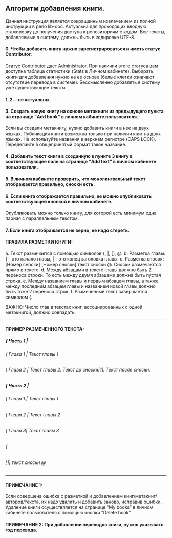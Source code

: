 ## Алгоритм добавления книги.
Данная инструкция является сокращенным извлечением из полной инструкции в репо lib-doc. 
Актуальна для проходящих вводную стажировку до получения доступа к репозиториям с кодом. 
Все тексты, добавляемые в систему, должны быть в кодировке UTF-8.

#### 0. Чтобы добавить книгу нужно зарегистрироваться и иметь статус Contributor.
Статус Contributor дает Administrator.
При наличии этого статуса вам доступна таблица статистики (Stats в Личном кабинете). 
Выбирать книги для добавления нужно на ее основе (белые клетки означают отсутствие перевода в системе).
Бессмысленно добавлять в систему уже существующие тексты.

#### 1, 2. - не актуальны.

#### 3. Создать новую книгу на основе метакниги из предыдущего пункта на странице "Add book" в личном кабинете пользователя.
Если вы создали метакнигу, нужно добавить книги в нее на двух языках. 
Публикация книги возможна только при наличии книг на двух языках. 
Не используйте названия в верхнем регистре (CAPS LOCK). 
Переделайте в общепринятый формат такое название.

#### 4. Добавить текст книги в созданную в пункте 3 книгу в соответствующее поле на странице "Add text" в личном кабинете пользователя.

#### 5. В личном кабинете проверить, что монолингвальный текст отображается правильно, сноски есть.

#### 6. Если книга отображается правильно, ее можно опубликовать соответствующей кнопкой в личном кабинете.
Опубликовать можно только книгу, для которой есть минимум одна парная с параллельным текстом.

#### 7. Если книга отображается не верно, ее надо стереть.

#### ПРАВИЛА РАЗМЕТКИ КНИГИ:
a. Текст размечается с помощью символов {, |, [], @.
b. Разметка главы:   { - это начало главы, | - это конец заголовка главы.
c. Разметка сносок: [Номер сноски] [Номер сноски] текст сноски @. Сноски размечаются прямо в тексте.
d. Между абзацами в тексте главы должно быть 2 переноса строки. То есть между двумя абзацами должна быть пустая строка.
e. Между названием главы и первым абзацем главы, а также между последним абзацем главы и названием новой главы должно быть тоже 2 переноса строк.
f. Размеченный текст завершается символом {.

ВАЖНО: Число глав в текстах книг, ассоциированных с одной метакнигой, должно совпадать.

--------
#### ПРИМЕР РАЗМЕЧЕННОГО ТЕКСТА:
#####  { Часть 1 |
######  { Глава 1 |  Текст главы 1
######  { Глава 2 |  Текст главы 2. Текст до сноски[1]. Текст после сноски.
#####  { Часть 2 |
######  { Глава 1 |  Текст главы 1
######  { Глава 2 |  Текст главы 2
######  { Глава 3|  Текст главы 3
######  {
###### \[1] текст сноски @
---------

#### ПРИМЕЧАНИЕ 1:
Если совершена ошибка с разметкой и добавлением книг/метакниг/авторов/текста, их надо удалить и добавить заново, исправив ошибки.
Удаление книги осуществляется на странице “My books” в личном кабинете пользователя с помощью кнопки “Delete book”.

#### ПРИМЕЧАНИЕ 2: При добавлении переводов книги, нужно указывать год перевода.
